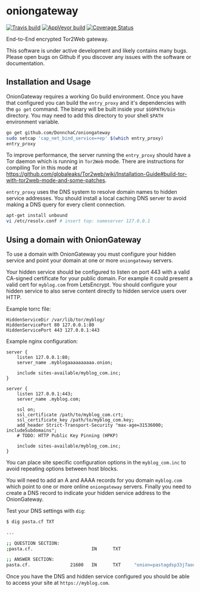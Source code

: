 oniongateway
============

[![Travis build][travis-badge]][travis-page]
[![AppVeyor build][appveyor-badge]][appveyor-page]
[![Coverage Status][coveralls-badge]][coveralls-page]

End-to-End encrypted Tor2Web gateway.

This software is under active development and likely contains many bugs.
Please open bugs on Github if you discover any issues with the software
or documentation.

Installation and Usage
----------------------

OnionGateway requires a working Go build environment. Once you have that configured you can build the `entry_proxy` and it's dependencies with the `go get` command. The binary will be built inside your `$GOPATH/bin` directory. You may need to add this directory to your shell `$PATH` environment variable.

```bash
go get github.com/DonnchaC/oniongateway
sudo setcap 'cap_net_bind_service=+ep' $(which entry_proxy)
entry_proxy
```

To improve performance, the server running the `entry_proxy` should have a Tor daemon which is running in `Tor2Web` mode. There are instructions for compiling Tor in this mode at https://github.com/globaleaks/Tor2web/wiki/Installation-Guide#build-tor-with-tor2web-mode-and-some-patches.

`entry_proxy` uses the DNS system to resolve domain names to hidden service addresses. You should install a local caching DNS server to avoid making a DNS query for every client connection.

```bash
apt-get install unbound
vi /etc/resolv.conf # insert top: nameserver 127.0.0.1
```


Using a domain with OnionGateway
--------------------------------

To use a domain with OnionGateway you must configure your hidden service and point your domain at one or more `oniongateway` servers.

Your hidden service should be configured to listen on port 443 with a valid CA-signed certificate for your public domain. For example it could present a valid cert for `myblog.com` from LetsEncrypt. You should configure your hidden service to also serve content directly to hidden service users over HTTP.

Example torrc file:

```
HiddenServiceDir /var/lib/tor/myblog/
HiddenServicePort 80 127.0.0.1:80
HiddenServicePort 443 127.0.0.1:443
```

Example nginx configuration:

```
server {
    listen 127.0.0.1:80;
    server_name .myblogaaaaaaaaaa.onion;

    include sites-available/myblog_com.inc;
}

server {
    listen 127.0.0.1:443;
    server_name .myblog.com;

    ssl on;
    ssl_certificate /path/to/myblog_com.crt;
    ssl_certificate_key /path/to/myblog_com.key;
    add_header Strict-Transport-Security "max-age=31536000; includeSubdomains";
    # TODO: HTTP Public Key Pinning (HPKP)

    include sites-available/myblog_com.inc;
}
```

You can place site specific configuration options in the `myblog_com.inc` to avoid repeating options between host blocks.

You will need to add an A and AAAA records for you domain `myblog.com` which point to one or more online `oniongateway` servers. Finally you need to create a DNS record to indicate your hidden service address to the OnionGateway.

Test your DNS settings with `dig`:

```bash
$ dig pasta.cf TXT

...

;; QUESTION SECTION:
;pasta.cf.                      IN      TXT

;; ANSWER SECTION:
pasta.cf.               21600   IN      TXT     "onion=pastagdsp33j7aoq.onion"
```

Once you have the DNS and hidden service configured you should be able to access your site at `https://myblog.com`.

[travis-page]: https://travis-ci.org/DonnchaC/oniongateway
[travis-badge]: https://travis-ci.org/DonnchaC/oniongateway.png
[appveyor-page]: https://ci.appveyor.com/project/DonnchaC/oniongateway
[appveyor-badge]: https://ci.appveyor.com/api/projects/status/i98wvpauvnrbvemw
[coveralls-page]: https://coveralls.io/github/DonnchaC/oniongateway
[coveralls-badge]: https://coveralls.io/repos/github/DonnchaC/oniongateway/badge.png
